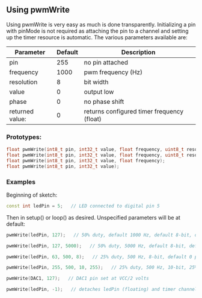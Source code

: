 ## Using pwmWrite

Using pwmWrite is very easy as much is done transparently. Initializing a pin with pinMode is not required as attaching the pin to a channel and setting up the timer resource is automatic.  The various parameters available are: 

| Parameter       | Default | Description                                |
| --------------- | ------- | ------------------------------------------ |
| pin             | 255     | no pin attached                            |
| frequency       | 1000    | pwm frequency (Hz)                         |
| resolution      | 8       | bit width                                  |
| value           | 0       | output low                                 |
| phase           | 0       | no phase shift                             |
| returned value: | 0       | returns configured timer frequency (float) |

### Prototypes:

```c++
float pwmWrite(int8_t pin, int32_t value, float frequency, uint8_t resolution, uint32_t phase);
float pwmWrite(int8_t pin, int32_t value, float frequency, uint8_t resolution);
float pwmWrite(int8_t pin, int32_t value, float frequency);
float pwmWrite(int8_t pin, int32_t value);
```

### Examples

Beginning of sketch:

```c++
const int ledPin = 5;   // LED connected to digital pin 5
```



Then in setup() or loop() as desired. Unspecified parameters will be at default:

```c++
pwmWrite(ledPin, 127);   // 50% duty, default 1000 Hz, default 8-bit, default 0 phase shift
```

```c++
pwmWrite(ledPin, 127, 5000);   // 50% duty, 5000 Hz, default 8-bit, default 0 phase shift
```

```c++
pwmWrite(ledPin, 63, 500, 8);   // 25% duty, 500 Hz, 8-bit, default 0 phase shift
```

```c++
pwmWrite(ledPin, 255, 500, 10, 255);   // 25% duty, 500 Hz, 10-bit, 25% phase shift
```

```c++
pwmWrite(DAC1, 127);   // DAC1 pin set at VCC/2 volts 
```

```c++
pwmWrite(ledPin, -1);   // detaches ledPin (floating) and timer channel cleared
```



